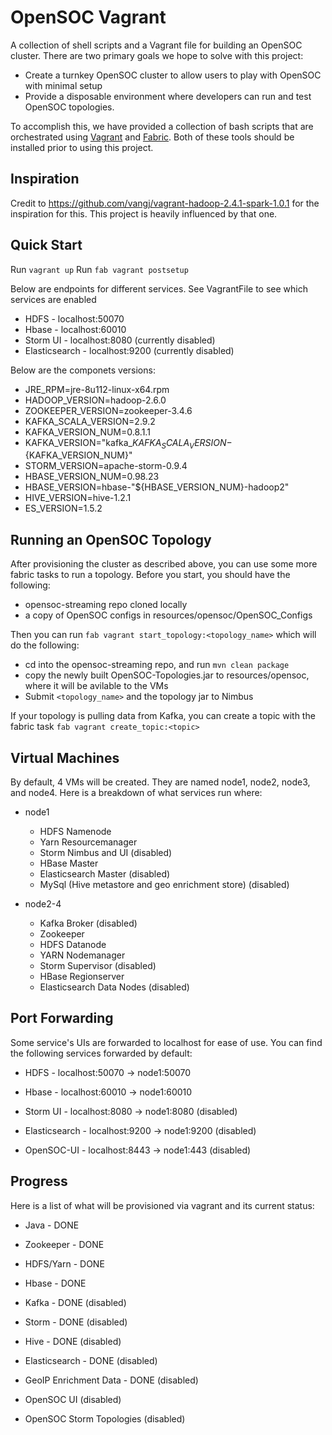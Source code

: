 # OpenSOC Vagrant

A collection of shell scripts and a Vagrant file for building an OpenSOC cluster. There are two primary goals we hope to solve with this project:

* Create a turnkey OpenSOC cluster to allow users to play with OpenSOC with minimal setup
* Provide a disposable environment where developers can run and test OpenSOC topologies.

To accomplish this, we have provided a collection of bash scripts that are orchestrated using [Vagrant](https://www.vagrantup.com/) and [Fabric](http://www.fabfile.org/). Both of these tools should be installed prior to using this project. 

## Inspiration

Credit to https://github.com/vangj/vagrant-hadoop-2.4.1-spark-1.0.1 for the inspiration for this. This project is heavily influenced by that one.

## Quick Start
 Run `vagrant up`
 Run `fab vagrant postsetup`

 Below are endpoints for different services. See VagrantFile to see which services are enabled
 - HDFS - localhost:50070
 - Hbase - localhost:60010
 - Storm UI - localhost:8080      (currently disabled)
 - Elasticsearch - localhost:9200 (currently disabled)

 Below are the componets versions: 
 - JRE_RPM=jre-8u112-linux-x64.rpm
 - HADOOP_VERSION=hadoop-2.6.0
 - ZOOKEEPER_VERSION=zookeeper-3.4.6
 - KAFKA_SCALA_VERSION=2.9.2
 - KAFKA_VERSION_NUM=0.8.1.1
 - KAFKA_VERSION="kafka_${KAFKA_SCALA_VERSION}-${KAFKA_VERSION_NUM}"
 - STORM_VERSION=apache-storm-0.9.4
 - HBASE_VERSION_NUM=0.98.23
 - HBASE_VERSION=hbase-"${HBASE_VERSION_NUM}-hadoop2"
 - HIVE_VERSION=hive-1.2.1
 - ES_VERSION=1.5.2
## Running an OpenSOC Topology

After provisioning the cluster as described above, you can use some more fabric tasks to run a topology. Before you start, you should have the following:

* opensoc-streaming repo cloned locally
* a copy of OpenSOC configs in resources/opensoc/OpenSOC_Configs

Then you can run `fab vagrant start_topology:<topology_name>` which will do the following:

* cd into the opensoc-streaming repo, and run `mvn clean package`
* copy the newly built OpenSOC-Topologies.jar to resources/opensoc, where it will be avilable to the VMs
* Submit `<topology_name>` and the topology jar to Nimbus

If your topology is pulling data from Kafka, you can create a topic with the fabric task `fab vagrant create_topic:<topic>`

## Virtual Machines

By default, 4 VMs will be created. They are named node1, node2, node3, and node4. Here is a breakdown of what services run where:

* node1
  * HDFS Namenode
  * Yarn Resourcemanager
  * Storm Nimbus and UI (disabled)
  * HBase Master
  * Elasticsearch Master (disabled)
  * MySql (Hive metastore and geo enrichment store) (disabled)

* node2-4
  * Kafka Broker (disabled)
  * Zookeeper
  * HDFS Datanode
  * YARN Nodemanager
  * Storm Supervisor (disabled)
  * HBase Regionserver 
  * Elasticsearch Data Nodes (disabled)

## Port Forwarding

Some service's UIs are forwarded to localhost for ease of use. You can find the following services forwarded by default:

* HDFS - localhost:50070 -> node1:50070
* Hbase - localhost:60010 -> node1:60010

* Storm UI - localhost:8080 -> node1:8080 (disabled)
* Elasticsearch - localhost:9200 -> node1:9200 (disabled)
* OpenSOC-UI - localhost:8443 -> node1:443 (disabled)

## Progress

Here is a list of what will be provisioned via vagrant and its current status:

* Java - DONE
* Zookeeper - DONE
* HDFS/Yarn - DONE
* Hbase - DONE

* Kafka - DONE (disabled)
* Storm - DONE (disabled)
* Hive - DONE (disabled)
* Elasticsearch - DONE (disabled)
* GeoIP Enrichment Data - DONE (disabled)
* OpenSOC UI (disabled)
* OpenSOC Storm Topologies (disabled)
